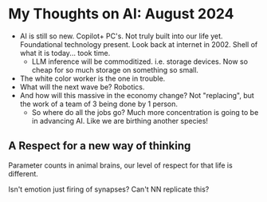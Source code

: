 # My Thoughts on AI: August 2024
- AI is still so new. Copilot+ PC's. Not truly built into our life yet. Foundational technology present. Look back at internet in 2002. Shell of what it is today... took time.
    - LLM inference will be commoditized. i.e. storage devices. Now so cheap for so much storage on something so small.
- The white color worker is the one in trouble.
- What will the next wave be? Robotics.
- And how will this massive in the economy change? Not "replacing", but the work of a team of 3 being done by 1 person.
    - So where do all the jobs go? Much more concentration is going to be in advancing AI. Like we are birthing another species!


## A Respect for a new way of thinking
Parameter counts in animal brains, our level of respect for that life is different.

Isn't emotion just firing of synapses? Can't NN replicate this?


